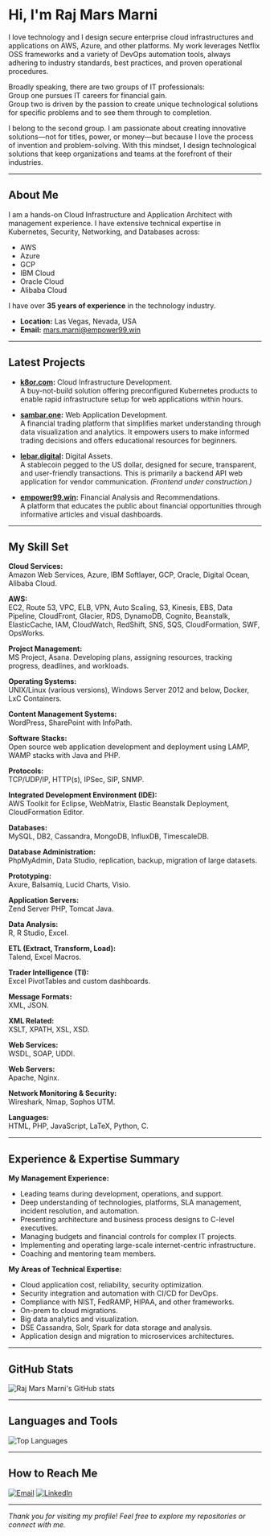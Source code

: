 # Hi, I'm Raj Mars Marni

I love technology and I design secure enterprise cloud infrastructures and applications on AWS, Azure, and other platforms. My work leverages Netflix OSS frameworks and a variety of DevOps automation tools, always adhering to industry standards, best practices, and proven operational procedures.

Broadly speaking, there are two groups of IT professionals:  
Group one pursues IT careers for financial gain.  
Group two is driven by the passion to create unique technological solutions for specific problems and to see them through to completion.  

I belong to the second group. I am passionate about creating innovative solutions—not for titles, power, or money—but because I love the process of invention and problem-solving. With this mindset, I design technological solutions that keep organizations and teams at the forefront of their industries.

---

## About Me

I am a hands-on Cloud Infrastructure and Application Architect with management experience. I have extensive technical expertise in Kubernetes, Security, Networking, and Databases across:

- AWS
- Azure
- GCP
- IBM Cloud
- Oracle Cloud
- Alibaba Cloud

I have over **35 years of experience** in the technology industry.

- **Location:** Las Vegas, Nevada, USA
- **Email:** mars.marni@empower99.win

---

## Latest Projects

- **[k8or.com](https://k8or.com):** Cloud Infrastructure Development.  
  A buy-not-build solution offering preconfigured Kubernetes products to enable rapid infrastructure setup for web applications within hours.

- **[sambar.one](https://sambar.one):** Web Application Development.  
  A financial trading platform that simplifies market understanding through data visualization and analytics. It empowers users to make informed trading decisions and offers educational resources for beginners.

- **[lebar.digital](https://lebar.digital):** Digital Assets.  
  A stablecoin pegged to the US dollar, designed for secure, transparent, and user-friendly transactions. This is primarily a backend API web application for vendor communication. *(Frontend under construction.)*

- **[empower99.win](https://empower99.win):** Financial Analysis and Recommendations.  
  A platform that educates the public about financial opportunities through informative articles and visual dashboards.

---

## My Skill Set

**Cloud Services:**  
Amazon Web Services, Azure, IBM Softlayer, GCP, Oracle, Digital Ocean, Alibaba Cloud.

**AWS:**  
EC2, Route 53, VPC, ELB, VPN, Auto Scaling, S3, Kinesis, EBS, Data Pipeline, CloudFront, Glacier, RDS, DynamoDB, Cognito, Beanstalk, ElasticCache, IAM, CloudWatch, RedShift, SNS, SQS, CloudFormation, SWF, OpsWorks.

**Project Management:**  
MS Project, Asana. Developing plans, assigning resources, tracking progress, deadlines, and workloads.

**Operating Systems:**  
UNIX/Linux (various versions), Windows Server 2012 and below, Docker, LxC Containers.

**Content Management Systems:**  
WordPress, SharePoint with InfoPath.

**Software Stacks:**  
Open source web application development and deployment using LAMP, WAMP stacks with Java and PHP.

**Protocols:**  
TCP/UDP/IP, HTTP(s), IPSec, SIP, SNMP.

**Integrated Development Environment (IDE):**  
AWS Toolkit for Eclipse, WebMatrix, Elastic Beanstalk Deployment, CloudFormation Editor.

**Databases:**  
MySQL, DB2, Cassandra, MongoDB, InfluxDB, TimescaleDB.

**Database Administration:**  
PhpMyAdmin, Data Studio, replication, backup, migration of large datasets.

**Prototyping:**  
Axure, Balsamiq, Lucid Charts, Visio.

**Application Servers:**  
Zend Server PHP, Tomcat Java.

**Data Analysis:**  
R, R Studio, Excel.

**ETL (Extract, Transform, Load):**  
Talend, Excel Macros.

**Trader Intelligence (TI):**  
Excel PivotTables and custom dashboards.

**Message Formats:**  
XML, JSON.

**XML Related:**  
XSLT, XPATH, XSL, XSD.

**Web Services:**  
WSDL, SOAP, UDDI.

**Web Servers:**  
Apache, Nginx.

**Network Monitoring & Security:**  
Wireshark, Nmap, Sophos UTM.

**Languages:**  
HTML, PHP, JavaScript, LaTeX, Python, C.

---

## Experience & Expertise Summary

**My Management Experience:**
- Leading teams during development, operations, and support.
- Deep understanding of technologies, platforms, SLA management, incident resolution, and automation.
- Presenting architecture and business process designs to C-level executives.
- Managing budgets and financial controls for complex IT projects.
- Implementing and operating large-scale internet-centric infrastructure.
- Coaching and mentoring team members.

**My Areas of Technical Expertise:**
- Cloud application cost, reliability, security optimization.
- Security integration and automation with CI/CD for DevOps.
- Compliance with NIST, FedRAMP, HIPAA, and other frameworks.
- On-prem to cloud migrations.
- Big data analytics and visualization.
- DSE Cassandra, Solr, Spark for data storage and analysis.
- Application design and migration to microservices architectures.

---

## GitHub Stats

![Raj Mars Marni's GitHub stats](https://github-readme-stats.vercel.app/api?username=rajmarni&show_icons=true&theme=radical)

---

## Languages and Tools

![Top Languages](https://github-readme-stats.vercel.app/api/top-langs/?username=rajmarni&layout=compact)

---

## How to Reach Me

[![Email](https://img.shields.io/badge/Email-Contact-red?logo=gmail)](mailto:mars.marni@empower99.win)
[![LinkedIn](https://img.shields.io/badge/LinkedIn-Connect-blue?logo=linkedin)](https://www.linkedin.com/in/rajmarni)

---

*Thank you for visiting my profile! Feel free to explore my repositories or connect with me.*